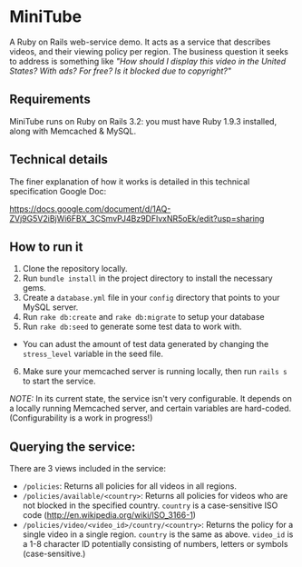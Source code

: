 MiniTube
========

A Ruby on Rails web-service demo. It acts as a service that describes videos, and their viewing policy per region. The business question it seeks to address is something like *"How should I display this video in the United States? With ads? For free? Is it blocked due to copyright?"*

Requirements
------------
MiniTube runs on Ruby on Rails 3.2: you must have Ruby 1.9.3 installed, along with Memcached & MySQL.

Technical details
-----------------
The finer explanation of how it works is detailed in this technical specification Google Doc:

https://docs.google.com/document/d/1AQ-ZVj9G5V2iBjWi6FBX_3CSmvPJ4Bz9DFlvxNR5oEk/edit?usp=sharing

How to run it
-------------
 1. Clone the repository locally.
 2. Run `bundle install` in the project directory to install the necessary gems.
 3. Create a `database.yml` file in your `config` directory that points to your MySQL server.
 4. Run `rake db:create` and `rake db:migrate` to setup your database
 5. Run `rake db:seed` to generate some test data to work with.
  - You can adust the amount of test data generated by changing the `stress_level` variable in the seed file.
 6. Make sure your memcached server is running locally, then run `rails s` to start the service.

*NOTE:* In its current state, the service isn't very configurable. It depends on a locally running Memcached server, and certain variables are hard-coded. (Configurability is a work in progress!)

Querying the service:
---------------------
There are 3 views included in the service:
 - `/policies`: Returns all policies for all videos in all regions.
 - `/policies/available/<country>`: Returns all policies for videos who are not blocked in the specified country. `country` is a case-sensitive ISO code (http://en.wikipedia.org/wiki/ISO_3166-1)
 - `/policies/video/<video_id>/country/<country>`: Returns the policy for a single video in a single region. `country` is the same as above. `video_id` is a 1-8 character ID potentially consisting of numbers, letters or symbols (case-sensitive.)
